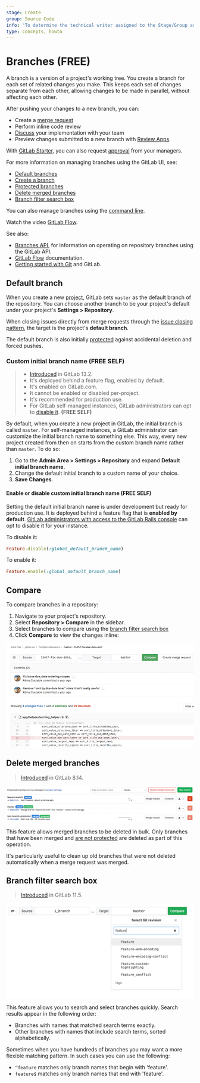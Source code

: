 ```yaml
---
stage: Create
group: Source Code
info: "To determine the technical writer assigned to the Stage/Group associated with this page, see https://about.gitlab.com/handbook/engineering/ux/technical-writing/#assignments"
type: concepts, howto
---
```


# Branches **(FREE)**

A branch is a version of a project's working tree. You create a branch for each
set of related changes you make. This keeps each set of changes separate from
each other, allowing changes to be made in parallel, without affecting each
other.

After pushing your changes to a new branch, you can:

- Create a [merge request](../../merge_requests/index.md)
- Perform inline code review
- [Discuss](../../../discussions/index.md) your implementation with your team
- Preview changes submitted to a new branch with [Review Apps](../../../../ci/review_apps/index.md).

With [GitLab Starter](https://about.gitlab.com/pricing/), you can also request
[approval](../../merge_requests/merge_request_approvals.md) from your managers.

For more information on managing branches using the GitLab UI, see:

- [Default branches](#default-branch)
- [Create a branch](../web_editor.md#create-a-new-branch)
- [Protected branches](../../protected_branches.md#protected-branches)
- [Delete merged branches](#delete-merged-branches)
- [Branch filter search box](#branch-filter-search-box)

You can also manage branches using the
[command line](../../../../gitlab-basics/start-using-git.md#create-a-branch).

<i class="fa fa-youtube-play youtube" aria-hidden="true"></i>Watch the video [GitLab Flow](https://www.youtube.com/watch?v=InKNIvky2KE).

See also:

- [Branches API](../../../../api/branches.md), for information on operating on repository branches using the GitLab API.
- [GitLab Flow](../../../../university/training/gitlab_flow.md) documentation.
- [Getting started with Git](../../../../topics/git/index.md) and GitLab.

## Default branch

When you create a new [project](../../index.md), GitLab sets `master` as the default
branch of the repository. You can choose another branch to be your project's
default under your project's **Settings > Repository**.

When closing issues directly from merge requests through the [issue closing pattern](../../issues/managing_issues.md#closing-issues-automatically),
the target is the project's **default branch**.

The default branch is also initially [protected](../../protected_branches.md#protected-branches)
against accidental deletion and forced pushes.

### Custom initial branch name **(FREE SELF)**

> - [Introduced](https://gitlab.com/gitlab-org/gitlab/-/issues/221013) in GitLab 13.2.
> - It's deployed behind a feature flag, enabled by default.
> - It's enabled on GitLab.com.
> - It cannot be enabled or disabled per-project.
> - It's recommended for production use.
> - For GitLab self-managed instances, GitLab administrators can opt to [disable it](#enable-or-disable-custom-initial-branch-name). **(FREE SELF)**

By default, when you create a new project in GitLab, the initial branch is called `master`.
For self-managed instances, a GitLab administrator can customize the initial branch name to something
else. This way, every new project created from then on starts from the custom branch name rather than `master`. To do so:

1. Go to the **Admin Area > Settings > Repository** and expand **Default initial
   branch name**.
1. Change the default initial branch to a custom name of your choice.
1. **Save Changes**.

#### Enable or disable custom initial branch name **(FREE SELF)**

Setting the default initial branch name is under development but ready for production use.
It is deployed behind a feature flag that is **enabled by default**.
[GitLab administrators with access to the GitLab Rails console](../../../../administration/feature_flags.md)
can opt to disable it for your instance.

To disable it:

```ruby
Feature.disable(:global_default_branch_name)
```

To enable it:

```ruby
Feature.enable(:global_default_branch_name)
```

## Compare

To compare branches in a repository:

1. Navigate to your project's repository.
1. Select **Repository > Compare** in the sidebar.
1. Select branches to compare using the [branch filter search box](#branch-filter-search-box)
1. Click **Compare** to view the changes inline:

![compare branches](img/compare_branches.png)

## Delete merged branches

> [Introduced](https://gitlab.com/gitlab-org/gitlab-foss/-/merge_requests/6449) in GitLab 8.14.

![Delete merged branches](img/delete_merged_branches.png)

This feature allows merged branches to be deleted in bulk. Only branches that
have been merged and [are not protected](../../protected_branches.md) are deleted as part of
this operation.

It's particularly useful to clean up old branches that were not deleted
automatically when a merge request was merged.

## Branch filter search box

> [Introduced](https://gitlab.com/gitlab-org/gitlab-foss/-/merge_requests/22166) in GitLab 11.5.

![Branch filter search box](img/branch_filter_search_box.png)

This feature allows you to search and select branches quickly. Search results appear in the following order:

- Branches with names that matched search terms exactly.
- Other branches with names that include search terms, sorted alphabetically.

Sometimes when you have hundreds of branches you may want a more flexible matching pattern. In such cases you can use the following:

- `^feature` matches only branch names that begin with 'feature'.
- `feature$` matches only branch names that end with 'feature'.

<!-- ## Troubleshooting

Include any troubleshooting steps that you can foresee. If you know beforehand what issues
one might have when setting this up, or when something is changed, or on upgrading, it's
important to describe those, too. Think of things that may go wrong and include them here.
This is important to minimize requests for support, and to avoid doc comments with
questions that you know someone might ask.

Each scenario can be a third-level heading, e.g. `### Getting error message X`.
If you have none to add when creating a doc, leave this section in place
but commented out to help encourage others to add to it in the future. -->

